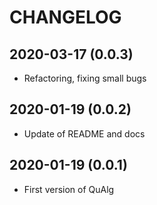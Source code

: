 CHANGELOG
=========

2020-03-17 (0.0.3)
------------------
- Refactoring, fixing small bugs

2020-01-19 (0.0.2)
------------------
- Update of README and docs

2020-01-19 (0.0.1)
------------------
- First version of QuAlg
